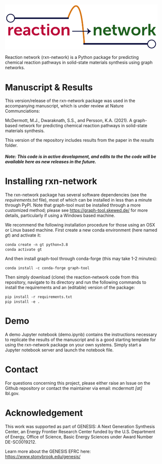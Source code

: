 <img alt="Reaction Network" src="docs/images/logo.png" width="600">

Reaction network (rxn-network) is a Python package for predicting chemical reaction pathways in solid-state materials synthesis using graph networks.

# Manuscript & Results
This version/release of the rxn-network package was used in the accompanying manuscript, which is under review at Nature Communciations:

McDermott, M.J., Dwaraknath, S.S., and Persson, K.A. (2021). A graph-based network for predicting chemical reaction pathways in solid-state materials synthesis.

This version of the repository includes results from the paper in the _results_ folder.

##### Note: This code is in active development, and edits to the the code will be available here as new releases in the future.

# Installing rxn-network

The rxn-network package has several software dependencies (see the *requirements.txt* file), most of which can be installed in less than a minute through PyPI. Note that graph-tool must be installed through a more customized method; please see https://graph-tool.skewed.de/ for more details, particularly if using a Windows based machine. 

We recommend the following installation procedure for those using an OSX or Linux based machine. First create a new conda environment (here named *gt*) and activate it:

    conda create -n gt python=3.8
    conda activate gt

And then install graph-tool through conda-forge (this may take 1-2 minutes):

    conda install -c conda-forge graph-tool

Then simply download (clone) the reaction-network code from this repository, navigate to its directory and run the following commands to install the requirements and an (editable) version of the package:

    pip install -r requirements.txt
    pip install -e .

# Demo
A demo Jupyter notebook (demo.ipynb) contains the instructions necessary to replicate the results of the manuscript and is a good starting template for using the rxn-network package on your own systems. Simply start a Jupyter notebook server and launch the notebook file.

# Contact
For questions concerning this project, please either raise an Issue on the Github repository or contact the maintainer via email: mcdermott *[at]* lbl.gov.

# Acknowledgement

This work was supported as part of GENESIS: A Next Generation Synthesis Center, an 
Energy Frontier Research Center funded by the U.S. Department of Energy, Office of Science, Basic Energy Sciences under Award Number DE-SC0019212.

Learn more about the GENESIS EFRC here: https://www.stonybrook.edu/genesis/
